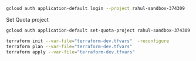 
```bash
gcloud auth application-default login --project rahul-sandbox-374309
```

Set Quota project 

```bash
gcloud auth application-default set-quota-project rahul-sandbox-374309 
```

```bash
terraform init --var-file="terraform-dev.tfvars"  -reconfigure
terraform plan --var-file="terraform-dev.tfvars"
terraform apply --var-file="terraform-dev.tfvars"
```
